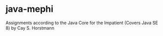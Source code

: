 # java-mephi

Assignments according to the Java Core for the Impatient (Covers Java SE 8) by Cay S. Horstmann
